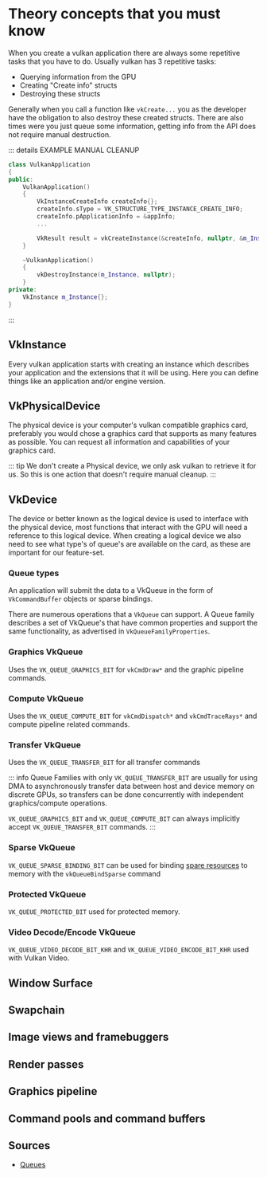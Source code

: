 # Theory concepts that you must know

When you create a vulkan application there are always some repetitive tasks that you have to do. Usually vulkan has 3 repetitive tasks:

- Querying information from the GPU
- Creating "Create info" structs
- Destroying these structs


Generally when you call a function like  ` vkCreate... `  you as the developer have the obligation to also destroy these created structs. There are also times were you just queue some information, getting info from the API does not require manual destruction.

::: details EXAMPLE MANUAL CLEANUP
```cpp
class VulkanApplication
{
public:
    VulkanApplication()
    {
        VkInstanceCreateInfo createInfo{};
        createInfo.sType = VK_STRUCTURE_TYPE_INSTANCE_CREATE_INFO;
        createInfo.pApplicationInfo = &appInfo;
        ...

        VkResult result = vkCreateInstance(&createInfo, nullptr, &m_Instance);
    }

    ~VulkanApplication()
    {
        vkDestroyInstance(m_Instance, nullptr);
    }
private:
    VkInstance m_Instance{};
}
```
:::

## VkInstance

Every vulkan application starts with creating an instance which describes your application and the extensions that it will be using. Here you can define things like an application and/or engine version.

## VkPhysicalDevice

The physical device is your computer's vulkan compatible graphics card, preferably you would chose a graphics card that supports as many features as possible. You can request all information and capabilities of your graphics card.

::: tip
We don't create a Physical device, we only ask vulkan to retrieve it for us. So this is one action that doesn't require manual cleanup.
:::

## VkDevice

The device or better known as the logical device is used to interface with the physical device, most functions that interact with the GPU will need a reference to this logical device. When creating a logical device we also need to see what type's of queue's are available on the card, as these are important for our feature-set.

### Queue types

An application will submit the data to a VkQueue in the form of `VkCommandBuffer` objects or sparse bindings.

There are numerous operations that a `VkQueue` can support. A Queue family describes a set of VkQueue's that have common properties and support the same functionality, as advertised in `VkQueueFamilyProperties`.

### Graphics VkQueue 
Uses the `VK_QUEUE_GRAPHICS_BIT` for `vkCmdDraw*` and the graphic pipeline commands.

### Compute VkQueue

Uses the `VK_QUEUE_COMPUTE_BIT` for `vkCmdDispatch*` and `vkCmdTraceRays*` and compute pipeline related commands.

### Transfer VkQueue

Uses the `VK_QUEUE_TRANSFER_BIT` for all transfer commands

::: info
Queue Families with only `VK_QUEUE_TRANSFER_BIT` are usually for using DMA to asynchronously transfer data between host and device memory on discrete GPUs, so transfers can be done concurrently with independent graphics/compute operations.

`VK_QUEUE_GRAPHICS_BIT` and `VK_QUEUE_COMPUTE_BIT` can always implicitly accept `VK_QUEUE_TRANSFER_BIT` commands.
:::

### Sparse VkQueue

`VK_QUEUE_SPARSE_BINDING_BIT` can be used for binding [spare resources](https://github.com/KhronosGroup/Vulkan-Guide/blob/master/chapters/sparse_resources.adoc#sparse-resources) to memory with the `vkQueueBindSparse` command

### Protected VkQueue

`VK_QUEUE_PROTECTED_BIT` used for protected memory.

### Video Decode/Encode VkQueue

`VK_QUEUE_VIDEO_DECODE_BIT_KHR` and `VK_QUEUE_VIDEO_ENCODE_BIT_KHR` used with Vulkan Video.

## Window Surface

## Swapchain

## Image views and framebuggers

## Render passes

## Graphics pipeline

## Command pools and command buffers


## Sources
- [Queues](https://github.com/KhronosGroup/Vulkan-Guide/blob/master/chapters/queues.adoc)